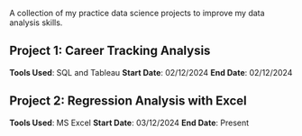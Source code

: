 A collection of my practice data science projects to improve my data analysis skills.

## Project 1: Career Tracking Analysis
**Tools Used**: SQL and Tableau
**Start Date**: 02/12/2024
**End Date**: 02/12/2024

## Project 2: Regression Analysis with Excel
**Tools Used**: MS Excel
**Start Date**: 03/12/2024
**End Date**: Present
